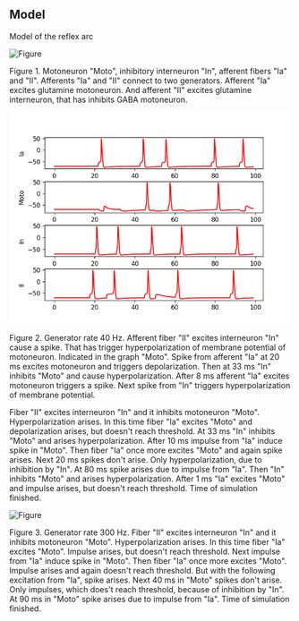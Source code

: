 ## Model

Model of the reflex arc

![Figure](memristive_reflex_arc.png)

Figure 1. 
Motoneuron "Moto", inhibitory interneuron "In", afferent fibers "Ia" and "II". 
Afferents "Ia" and "II" connect to two generators.
Afferent "Ia" excites glutamine motoneuron.
And afferent "II" excites glutamine interneuron,
that has inhibits GABA motoneuron. 

![Figure](result40.0Hz_glu300.0_gaba-200.0_stat200.0.png) 

Figure 2. 
Generator rate 40 Hz. 
Afferent fiber "II" excites interneuron "In" cause a spike.
That has trigger hyperpolarization of membrane potential of motoneuron.
Indicated in the graph "Moto".
Spike from afferent "Ia" at 20 ms excites motoneuron and triggers depolarization.
Then at 33 ms "In" inhibits "Moto" and cause hyperpolarization.
After 8 ms afferent "Ia" excites motoneuron triggers a spike.
Next spike from "In" triggers hyperpolarization of membrane potential.




Fiber "II" excites interneuron "In" and it inhibits motoneuron "Moto". 
Hyperpolarization arises.
In this time fiber "Ia" excites "Moto" and depolarization arises, but doesn't reach threshold.
At 33 ms "In" inhibits "Moto" and arises hyperpolarization.
After 10 ms impulse from "Ia" induce spike in "Moto".
Then fiber "Ia" once more excites "Moto" and again spike arises.
Next 20 ms spikes don't arise.
Only hyperpolarization, due to inhibition by "In".
At 80 ms spike arises due to impulse from "Ia".
Then "In" inhibits "Moto" and arises hyperpolarization.
After 1 ms "Ia" excites "Moto" and impulse arises, but doesn't reach threshold.
Time of simulation finished.

![Figure]()

Figure 3. 
Generator rate 300 Hz.
Fiber "II" excites interneuron "In" and it inhibits motoneuron "Moto". 
Hyperpolarization arises.
In this time fiber "Ia" excites "Moto".
Impulse arises, but doesn't reach threshold.
Next impulse from "Ia" induce spike in "Moto".
Then fiber "Ia" once more excites "Moto".
Impulse arises and again doesn't reach threshold.
But with the following excitation from "Ia", spike arises.
Next 40 ms in "Moto" spikes don't arise.
Only impulses, which does't reach threshold, because of inhibition by "In".
At 90 ms in "Moto" spike arises due to impulse from "Ia".
Time of simulation finished.
